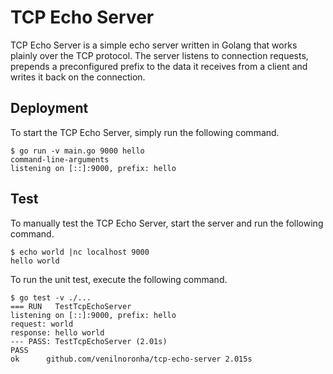 # TCP Echo Server

TCP Echo Server is a simple echo server written in Golang that works plainly
over the TCP protocol. The server listens to connection requests, prepends a
preconfigured prefix to the data it receives from a client and writes it back
on the connection.

## Deployment

To start the TCP Echo Server, simply run the following command.

```console
$ go run -v main.go 9000 hello
command-line-arguments
listening on [::]:9000, prefix: hello
```

## Test

To manually test the TCP Echo Server, start the server and run the following
command.

```console
$ echo world |nc localhost 9000
hello world
```

To run the unit test, execute the following command.

```console
$ go test -v ./...
=== RUN   TestTcpEchoServer
listening on [::]:9000, prefix: hello
request: world
response: hello world
--- PASS: TestTcpEchoServer (2.01s)
PASS
ok  	github.com/venilnoronha/tcp-echo-server	2.015s
```
